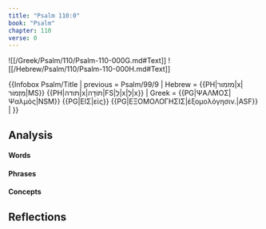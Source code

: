 ```yaml
---
title: "Psalm 110:0"
book: "Psalm"
chapter: 110
verse: 0
---
```

![[/Greek/Psalm/110/Psalm-110-000G.md#Text]]
![[/Hebrew/Psalm/110/Psalm-110-000H.md#Text]]

{{Infobox Psalm/Title |
  previous = Psalm/99/9 |
  Hebrew = {{PH|מזמור|x|מִזְמוֹר|MS}} {{PH|תודה|x|תוֹדָה|FS|לְ|x|לְ|x}} |
  Greek = {{PG|ΨΑΛΜΟΣ|Ψαλμὸς|NSM}} {{PG|ΕΙΣ|εἰς}} {{PG|ΕΞΟΜΟΛΟΓΗΣΙΣ|ἐξομολόγησιν.|ASF}} |
}}

## Analysis

#### Words

#### Phrases

#### Concepts

## Reflections
